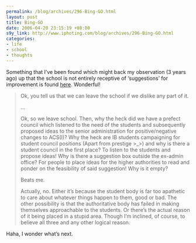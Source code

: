 ```yaml
--- 
permalink: /blog/archives/296-Bing-GO.html
layout: post
title: Bing-GO
date: 2006-04-20 23:15:19 +08:00
s9y_link: http://www.iphoting.com/blog/archives/296-Bing-GO.html
categories: 
- life
- school
- thoughts
---
```

<p class="whiteline"><p>Something that I&#8217;ve been found which might back my observation (3 years ago) up that the school is not entirely receptive of &#8216;suggestions&#8217; for improvement is found <a onclick="_gaq.push(['_trackPageview', '/extlink/jokerus2001.blogspot.com/2006/04/mr-sean-choo.html']);"  href="http://jokerus2001.blogspot.com/2006/04/mr-sean-choo.html">here</a>. Wonderful!</p>
</p><blockquote><p class="break">Ok, you tell us that we can leave the school if we dislike any part of it.</p><p class="break">...</p><p class="whiteline">Ok, so we leave school. Then, why the heck did we have a prefect council which listened to the need of the students and subsequently proposed ideas to the senior administration for positive/negative changes to ACS(I)? Why the heck are IB students campaigning for student council positions (Apart from prestige >_>) and why is there a student council in the first place? To listen to the students and propose ideas! Why is there a suggestion box outside the ex-admin office? For people to place ideas for the higher authorities to read and ponder on the feasibility of said suggestion! Why is it empty?
</p><p class="whiteline">Beats me.
</p><p class="break">Actually, no. Either it&#8217;s because the student body is far too apathetic to care about whatever things happen to them, good or bad. The other possibility is that the authoritative body has failed in making themselves approachable to the students. Or there&#8217;s the actual reason of it being placed in a stupid area. Though I&#8217;m inclined, of course, to believe all three and any other logical reason.</p></blockquote><p>
</p><p class="break"><p>Haha, I wonder what&#8217;s next.</p></p>
